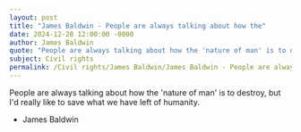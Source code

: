 ```yaml
---
layout: post
title: "James Baldwin - People are always talking about how the"
date: 2024-12-28 12:00:00 -0000
author: James Baldwin
quote: "People are always talking about how the 'nature of man' is to destroy, but I'd really like to save what we have left of humanity."
subject: Civil rights
permalink: /Civil rights/James Baldwin/James Baldwin - People are always talking about how the
---
```


People are always talking about how the 'nature of man' is to destroy, but I'd really like to save what we have left of humanity.

- James Baldwin
